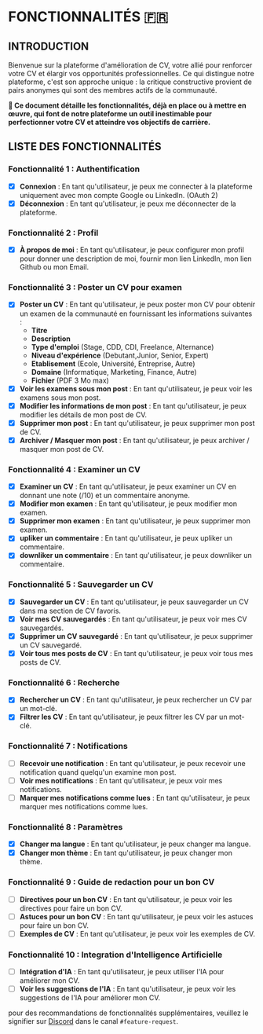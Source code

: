 # FONCTIONNALITÉS 🇫🇷

## INTRODUCTION

Bienvenue sur la plateforme d'amélioration de CV, votre allié pour renforcer votre CV et élargir vos opportunités professionnelles. Ce qui distingue notre plateforme, c'est son approche unique : la critique constructive provient de pairs anonymes qui sont des membres actifs de la communauté.

**📜 Ce document détaille les fonctionnalités, déjà en place ou à mettre en œuvre, qui font de notre plateforme un outil inestimable pour perfectionner votre CV et atteindre vos objectifs de carrière.**

## LISTE DES FONCTIONNALITÉS

### Fonctionnalité 1 : Authentification

- [X] **Connexion** : En tant qu'utilisateur, je peux me connecter à la plateforme uniquement avec mon compte Google ou LinkedIn. (OAuth 2)
- [X] **Déconnexion** : En tant qu'utilisateur, je peux me déconnecter de la plateforme.

### Fonctionnalité 2 : Profil

- [X] **À propos de moi** : En tant qu'utilisateur, je peux configurer mon profil pour donner une description de moi, fournir mon lien LinkedIn, mon lien Github ou mon Email.

### Fonctionnalité 3 : Poster un CV pour examen

- [X] **Poster un CV** : En tant qu'utilisateur, je peux poster mon CV pour obtenir un examen de la communauté en fournissant les informations suivantes :
  - **Titre**
  - **Description**
  - **Type d'emploi** (Stage, CDD, CDI, Freelance, Alternance)
  - **Niveau d'expérience** (Debutant,Junior, Senior, Expert)
  - **Etablisement** (Ecole, Université, Entreprise, Autre)
  - **Domaine** (Informatique, Marketing, Finance, Autre)
  - **Fichier** (PDF 3 Mo max)
- [X] **Voir les examens sous mon post** : En tant qu'utilisateur, je peux voir les examens sous mon post.
- [X] **Modifier les informations de mon post** : En tant qu'utilisateur, je peux modifier les détails de mon post de CV.
- [X] **Supprimer mon post** : En tant qu'utilisateur, je peux supprimer mon post de CV.
- [X] **Archiver / Masquer mon post** : En tant qu'utilisateur, je peux archiver / masquer mon post de CV.

### Fonctionnalité 4 : Examiner un CV

- [X] **Examiner un CV** : En tant qu'utilisateur, je peux examiner un CV en donnant une note (/10) et un commentaire anonyme.
- [X] **Modifier mon examen** : En tant qu'utilisateur, je peux modifier mon examen.
- [X] **Supprimer mon examen** : En tant qu'utilisateur, je peux supprimer mon examen.
- [X] **upliker un commentaire** : En tant qu'utilisateur, je peux upliker un commentaire.
- [X] **downliker un commentaire** : En tant qu'utilisateur, je peux downliker un commentaire.

### Fonctionnalité 5 : Sauvegarder un CV

- [X] **Sauvegarder un CV** : En tant qu'utilisateur, je peux sauvegarder un CV dans ma section de CV favoris.
- [X] **Voir mes CV sauvegardés** : En tant qu'utilisateur, je peux voir mes CV sauvegardés.
- [X] **Supprimer un CV sauvegardé** : En tant qu'utilisateur, je peux supprimer un CV sauvegardé.
- [X] **Voir tous mes posts de CV** : En tant qu'utilisateur, je peux voir tous mes posts de CV.

### Fonctionnalité 6 : Recherche

- [X] **Rechercher un CV** : En tant qu'utilisateur, je peux rechercher un CV par un mot-clé.
- [X] **Filtrer les CV** : En tant qu'utilisateur, je peux filtrer les CV par un mot-clé.

### Fonctionnalité 7 : Notifications

- [ ] **Recevoir une notification** : En tant qu'utilisateur, je peux recevoir une notification quand quelqu'un examine mon post.
- [ ] **Voir mes notifications** : En tant qu'utilisateur, je peux voir mes notifications.
- [ ] **Marquer mes notifications comme lues** : En tant qu'utilisateur, je peux marquer mes notifications comme lues.

### Fonctionnalité 8 : Paramètres

- [X] **Changer ma langue** : En tant qu'utilisateur, je peux changer ma langue.
- [X] **Changer mon thème** : En tant qu'utilisateur, je peux changer mon thème.

### Fonctionnalité 9 : Guide de redaction pour un bon CV

- [ ] **Directives pour un bon CV** : En tant qu'utilisateur, je peux voir les directives pour faire un bon CV.
- [ ] **Astuces pour un bon CV** : En tant qu'utilisateur, je peux voir les astuces pour faire un bon CV.
- [ ] **Exemples de CV** : En tant qu'utilisateur, je peux voir les exemples de CV.

### Fonctionnalité 10 : Integration d'Intelligence Artificielle

- [ ] **Intégration d'IA** : En tant qu'utilisateur, je peux utiliser l'IA pour améliorer mon CV.
- [ ] **Voir les suggestions de l'IA** : En tant qu'utilisateur, je peux voir les suggestions de l'IA pour améliorer mon CV.

pour des recommandations de fonctionnalités supplémentaires, veuillez le signifier sur [Discord](https://discord.gg/Bw9Aa7zC) dans le canal `#feature-request`.
